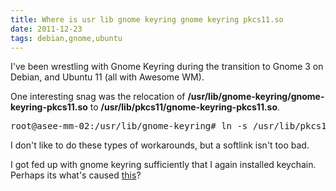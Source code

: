 ```yaml
---
title: Where is usr lib gnome keyring gnome keyring pkcs11.so 
date: 2011-12-23
tags: debian,gnome,ubuntu
---
```

I've been wrestling with Gnome Keyring during the transition to Gnome 3 on Debian, and Ubuntu 11 (all with Awesome WM).

One interesting snag was the relocation of **/usr/lib/gnome-keyring/gnome-keyring-pkcs11.so** to **/usr/lib/pkcs11/gnome-keyring-pkcs11.so**.

<pre>
root@asee-mm-02:/usr/lib/gnome-keyring# ln -s /usr/lib/pkcs11/gnome-keyring-pkcs11.so ./
</pre>

I don't like to do these types of workarounds, but a softlink isn't too bad.

I got fed up with gnome keyring sufficiently that I again installed keychain. Perhaps its what's caused [this](http://www.docunext.com/2011/12/gnome-keyring-daemon1907-unsupported-key-algorithm-in-certificate-128401004521/)?

